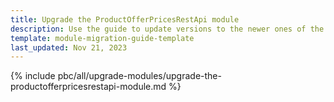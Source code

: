 ```yaml
---
title: Upgrade the ProductOfferPricesRestApi module
description: Use the guide to update versions to the newer ones of the ProductOfferPricesRestApi module.
template: module-migration-guide-template
last_updated: Nov 21, 2023
---
```


{% include pbc/all/upgrade-modules/upgrade-the-productofferpricesrestapi-module.md %} <!-- To edit, see /_includes/pbc/all/upgrade-modules/upgrade-the-productofferpricesrestapi-module.md -->
